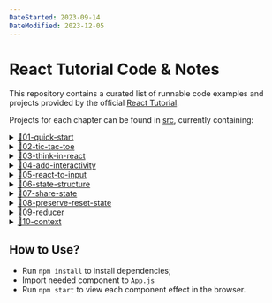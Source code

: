 ```yaml
---
DateStarted: 2023-09-14
DateModified: 2023-12-05
---
```


# React Tutorial Code & Notes

This repository contains a curated list of runnable code examples and projects provided by the official [React Tutorial](https://react.dev/learn/reacting-to-input-with-state).

Projects for each chapter can be found in [src](https://github.com/Jenniferwonder/react-tutorial/tree/main/src), currently containing:

<details>
<summary><a href="https://github.com/Jenniferwonder/react-tutorial/tree/main/src/01-quick-start">📂01-quick-start</a></summary>

- [AboutPage]()
- [Conditional]()
- [Lists]()
- [Click]()
- [UpdateClick]()
- [ShareClickApp]()

</details>

<details>
<summary><a href="https://github.com/Jenniferwonder/react-tutorial/tree/main/src/02-tic-tac-toe">📂02-tic-tac-toe</a></summary>

- [tic-tac-toe](https://github.com/Jenniferwonder/react-tutorial/tree/main/src/02-tic-tac-toe)
</details>

<details>
<summary><a href="">📂03-think-in-react</a></summary>

- [product-table-app]()
</details>

<details>
<summary><a href="">📂04-add-interactivity</a></summary>

- [Gallery]()
- [Message]()
- [Objects]()
- [ImmerObjects]()
</details>

<details>
<summary><a href="">📂05-react-to-input</a></summary>

- [city-quiz]()
- [edit-profile]()
- [edit-profile-js]()
- [mail-highlight]()
- [mail-select]()
- [remove-bg]()
</details>

<details>
<summary><a href="">📂06-state-structure</a></summary>

- [TravelPlan]()
</details>

<details>
<summary><a href="">📂07-share-state</a></summary>

- [FilterList]()
</details>

<details>
<summary><a href="">📂08-preserve-reset-state</a></summary>

- [score-board]()
- [chat-form]()
</details>

<details>
<summary><a href="">📂09-reducer</a></summary>

- [TaskApp]()
</details>

<details>
<summary><a href="">📂10-context</summary>

- [heading-context]()
- [heading-post]()
</details>

## How to Use?

- Run `npm install` to install dependencies;
- Import needed component to `App.js`
- Run `npm start` to view each component effect in the browser.
